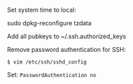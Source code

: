 Set system time to local:

sudo dpkg-reconfigure tzdata

Add all pubkeys to ~/.ssh.authorized_keys

Remove password authentication for SSH:

`$ vim /etc/ssh/sshd_config`

Set:
`PasswordAuthentication no`
